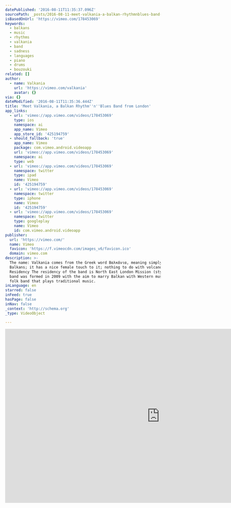 ```yaml
---
datePublished: '2016-08-11T11:35:37.096Z'
sourcePath: _posts/2016-08-11-meet-valkania-a-balkan-rhythmnblues-band-from-london.md
isBasedOnUrl: 'https://vimeo.com/178453069'
keywords:
  - balkans
  - music
  - rhythms
  - valkania
  - band
  - sadness
  - languages
  - piano
  - drums
  - bouzouki
related: []
author:
  - name: Valkania
    url: 'https://vimeo.com/valkania'
    avatar: {}
via: {}
dateModified: '2016-08-11T11:35:36.444Z'
title: 'Meet Valkania, a Balkan Rhythm''n''Blues Band from London'
app_links:
  - url: 'vimeo://app.vimeo.com/videos/178453069'
    type: ios
    namespace: ai
    app_name: Vimeo
    app_store_id: '425194759'
  - should_fallback: 'true'
    app_name: Vimeo
    package: com.vimeo.android.videoapp
    url: 'vimeo://app.vimeo.com/videos/178453069'
    namespace: ai
    type: web
  - url: 'vimeo://app.vimeo.com/videos/178453069'
    namespace: twitter
    type: ipad
    name: Vimeo
    id: '425194759'
  - url: 'vimeo://app.vimeo.com/videos/178453069'
    namespace: twitter
    type: iphone
    name: Vimeo
    id: '425194759'
  - url: 'vimeo://app.vimeo.com/videos/178453069'
    namespace: twitter
    type: googleplay
    name: Vimeo
    id: com.vimeo.android.videoapp
publisher:
  url: 'https://vimeo.com/'
  name: Vimeo
  favicon: 'https://f.vimeocdn.com/images_v6/favicon.ico'
  domain: vimeo.com
description: >-
  The name: Valkania comes from the Greek word Βαλκάνια, meaning simply - the
  Balkans; it has a nice female touch to it; nothing to do with volcanoes!
  Residency The residency of the band is North East London Mission (style): The
  band was formed in 2009 with the aim to marry Balkan with Western music Not a
  folk band that plays traditional music.
inLanguage: en
starred: false
inFeed: true
hasPage: false
inNav: false
_context: 'http://schema.org'
_type: VideoObject

---
```

<iframe src="https://cdn.embedly.com/widgets/media.html?src=https%3A%2F%2Fplayer.vimeo.com%2Fvideo%2F178453069&amp;url=https%3A%2F%2Fvimeo.com%2F178453069&amp;image=http%3A%2F%2Fi.vimeocdn.com%2Fvideo%2F586088208_1280.jpg&amp;key=b7d04c9b404c499eba89ee7072e1c4f7&amp;type=text%2Fhtml&amp;schema=vimeo" width="1000" height="563" scrolling="no" frameborder="0" allowfullscreen="" style=""></iframe>